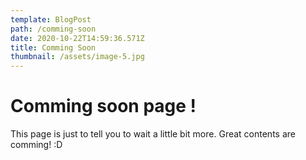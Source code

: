 ```yaml
---
template: BlogPost
path: /comming-soon
date: 2020-10-22T14:59:36.571Z
title: Comming Soon 
thumbnail: /assets/image-5.jpg
---
```

# Comming soon page !
This page is just to tell you to wait a little bit more.
Great contents are comming! :D